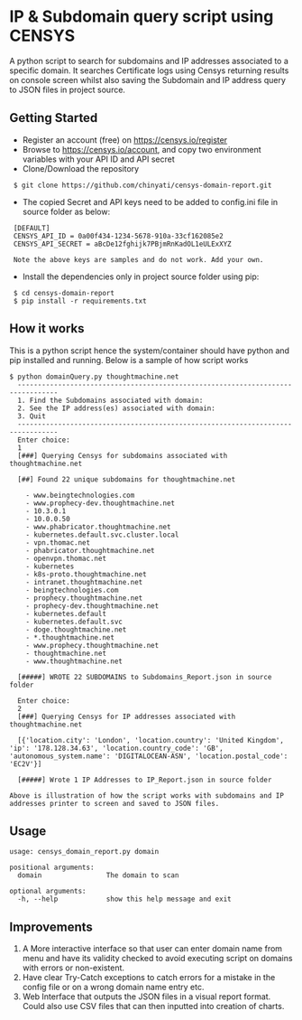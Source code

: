 # IP & Subdomain query script using CENSYS

A python script to search for subdomains and IP addresses associated to a specific domain. It searches Certificate logs using Censys returning results on console screen whilst also saving the Subdomain and IP address query to JSON files in project source.

## Getting Started

* Register an account (free) on https://censys.io/register
* Browse to https://censys.io/account, and copy two environment variables with your API ID and API secret
* Clone/Download the repository
  
 ```
  $ git clone https://github.com/chinyati/censys-domain-report.git
 ```
* The copied Secret and API keys need to be added to config.ini file in source folder as below:
 ```
  [DEFAULT]
  CENSYS_API_ID = 0a00f434-1234-5678-910a-33cf162085e2
  CENSYS_API_SECRET = aBcDe12fghijk7PBjmRnKadOL1eULExXYZ

  Note the above keys are samples and do not work. Add your own.
  ```
* Install the dependencies only in project source folder using pip:
  
 ```
  $ cd censys-domain-report
  $ pip install -r requirements.txt
 ```

## How it works
This is a python script hence the system/container should have python and pip installed and running. Below is a sample of how script works
```
$ python domainQuery.py thoughtmachine.net         
  --------------------------------------------------------------------------------
  1. Find the Subdomains associated with domain:
  2. See the IP address(es) associated with domain:
  3. Quit
  --------------------------------------------------------------------------------
  Enter choice:
  1
  [###] Querying Censys for subdomains associated with thoughtmachine.net
  
  [##] Found 22 unique subdomains for thoughtmachine.net
  
    - www.beingtechnologies.com
    - www.prophecy-dev.thoughtmachine.net
    - 10.3.0.1
    - 10.0.0.50
    - www.phabricator.thoughtmachine.net
    - kubernetes.default.svc.cluster.local
    - vpn.thomac.net
    - phabricator.thoughtmachine.net
    - openvpn.thomac.net
    - kubernetes
    - k8s-proto.thoughtmachine.net
    - intranet.thoughtmachine.net
    - beingtechnologies.com
    - prophecy.thoughtmachine.net
    - prophecy-dev.thoughtmachine.net
    - kubernetes.default
    - kubernetes.default.svc
    - doge.thoughtmachine.net
    - *.thoughtmachine.net
    - www.prophecy.thoughtmachine.net
    - thoughtmachine.net
    - www.thoughtmachine.net
  
  [#####] WROTE 22 SUBDOMAINS to Subdomains_Report.json in source folder
  
  Enter choice:
  2
  [###] Querying Censys for IP addresses associated with thoughtmachine.net
  
  [{'location.city': 'London', 'location.country': 'United Kingdom', 'ip': '178.128.34.63', 'location.country_code': 'GB', 'autonomous_system.name': 'DIGITALOCEAN-ASN', 'location.postal_code': 'EC2V'}]
  
  [#####] Wrote 1 IP Addresses to IP_Report.json in source folder

Above is illustration of how the script works with subdomains and IP addresses printer to screen and saved to JSON files.
```

## Usage
```
usage: censys_domain_report.py domain

positional arguments:
  domain                The domain to scan

optional arguments:
  -h, --help            show this help message and exit
```

## Improvements

1.	A More interactive interface so that user can enter domain name from menu and have its validity checked to avoid executing script on domains with errors or non-existent.
2.	Have clear Try-Catch exceptions to catch errors for a mistake in the config file or on a wrong domain name entry etc.
3.	Web Interface that outputs the JSON files in a visual report format. Could also use CSV files that can then inputted into creation of charts.
